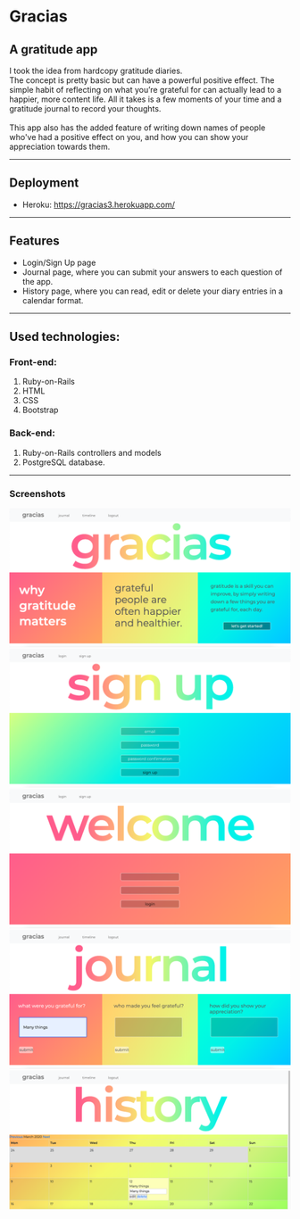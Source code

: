 # Gracias 
## A gratitude app

I took the idea from hardcopy gratitude diaries.<br>
The concept is pretty basic but can have a powerful positive effect.
The simple habit of reflecting on what you’re grateful for can actually lead to a happier, more content life.
All it takes is a few moments of your time and a gratitude journal to record your thoughts.<br><br>
This app also has the added feature of writing down names of people who've had a positive effect on you,
and how you can show your appreciation towards them.

---

## Deployment
  - Heroku: https://gracias3.herokuapp.com/

---

## Features
  - Login/Sign Up page
  - Journal page, where you can submit your answers to each question of the app.
  - History page, where you can read, edit or delete your diary entries in a calendar format. 

---

## Used technologies:

### Front-end:
1) Ruby-on-Rails
2) HTML
3) CSS
4) Bootstrap

### Back-end:
1) Ruby-on-Rails controllers and models
2) PostgreSQL database.
---

### Screenshots
   
![Homepage](./screenshots/Home.png)
![Sign Up](/screenshots/Signup.png)
![Login](/screenshots/Login.png)
![Journal](/screenshots/journal.png)
![History](/screenshots/history.png)
   